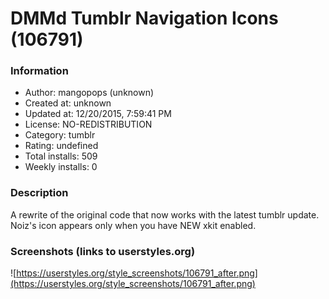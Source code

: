 # DMMd Tumblr Navigation Icons (106791)

### Information
- Author: mangopops (unknown)
- Created at: unknown
- Updated at: 12/20/2015, 7:59:41 PM
- License: NO-REDISTRIBUTION
- Category: tumblr
- Rating: undefined
- Total installs: 509
- Weekly installs: 0


### Description
A rewrite of the original code that now works with the latest tumblr update. Noiz's icon appears only when you have NEW xkit enabled.


### Screenshots (links to userstyles.org)
![https://userstyles.org/style_screenshots/106791_after.png](https://userstyles.org/style_screenshots/106791_after.png)


